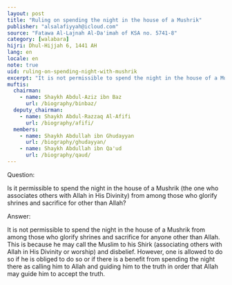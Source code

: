 ```yaml
---
layout: post
title: "Ruling on spending the night in the house of a Mushrik"
publisher: "alsalafiyyah@icloud.com"
source: "Fatawa Al-Lajnah Al-Da'imah of KSA no. 5741-8"
category: [walabara]
hijri: Dhul-Hijjah 6, 1441 AH
lang: en
locale: en
note: true
uid: ruling-on-spending-night-with-mushrik
excerpt: "It is not permissible to spend the night in the house of a Mushrik from among those who glorify shrines and sacrifice for anyone other than Allah."
muftis:
  chairman: 
    - name: Shaykh Abdul-Aziz ibn Baz
      url: /biography/binbaz/
  deputy_chairman:
    - name: Shaykh Abdul-Razzaq Al-Afifi
      url: /biography/afifi/
  members: 
    - name: Shaykh Abdullah ibn Ghudayyan
      url: /biography/ghudayyan/
    - name: Shaykh Abdullah ibn Qa'ud
      url: /biography/qaud/
---
```


Question: 
 
Is it permissible to spend the night in the house of a Mushrik (the one who associates others with Allah in His Divinity) from among those who glorify shrines and sacrifice for other than Allah?

Answer:

It is not permissible to spend the night in the house of a Mushrik from among those who glorify shrines and sacrifice for anyone other than Allah. This is because he may call the Muslim to his Shirk (associating others with Allah in His Divinity or worship) and disbelief. However, one is allowed to do so if he is obliged to do so or if there is a benefit from spending the night there as calling him to Allah and guiding him to the truth in order that Allah may guide him to accept the truth.
